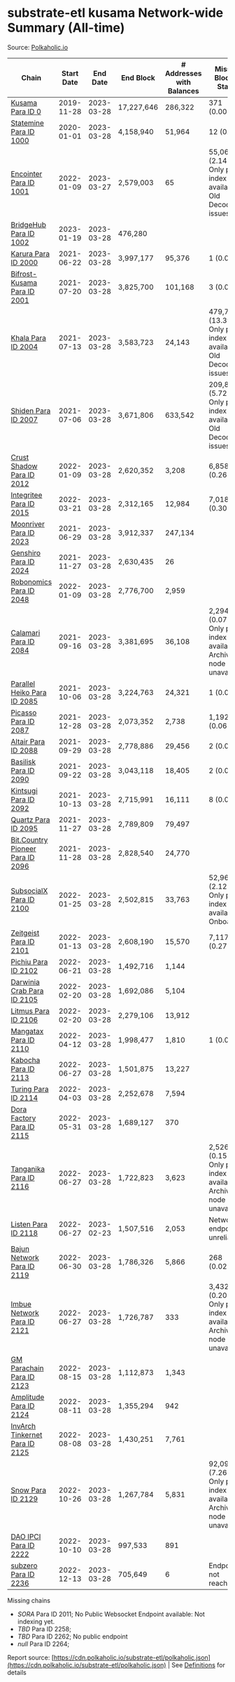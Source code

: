 # substrate-etl kusama Network-wide Summary (All-time)

Source: [Polkaholic.io](https://polkaholic.io)


| Chain            | Start Date | End Date | End Block | # Addresses with Balances | Missing Blocks / Status |
| ---------------- | ---------- | ---------| --------- | ------------------------- | ----------------------- |
| [Kusama Para ID 0](/kusama/0-kusama) | 2019-11-28 | 2023-03-28 | 17,227,646 |  286,322 | 371 (0.00%)  |
| [Statemine Para ID 1000](/kusama/1000-statemine) | 2020-01-01 | 2023-03-28 | 4,158,940 |  51,964 | 12 (0.00%)  |
| [Encointer Para ID 1001](/kusama/1001-encointer) | 2022-01-09 | 2023-03-27 | 2,579,003 |  65 | 55,065 (2.14%) Only partial index available: Old Decoding issues |
| [BridgeHub Para ID 1002](/kusama/1002-bridgehub) | 2023-01-19 | 2023-03-28 | 476,280 |   |    |
| [Karura Para ID 2000](/kusama/2000-karura) | 2021-06-22 | 2023-03-28 | 3,997,177 |  95,376 | 1 (0.00%)  |
| [Bifrost-Kusama Para ID 2001](/kusama/2001-bifrost-ksm) | 2021-07-20 | 2023-03-28 | 3,825,700 |  101,168 | 3 (0.00%)  |
| [Khala Para ID 2004](/kusama/2004-khala) | 2021-07-13 | 2023-03-28 | 3,583,723 |  24,143 | 479,738 (13.39%) Only partial index available: Old Decoding issues |
| [Shiden Para ID 2007](/kusama/2007-shiden) | 2021-07-06 | 2023-03-28 | 3,671,806 |  633,542 | 209,844 (5.72%) Only partial index available: Old Decoding issues |
| [Crust Shadow Para ID 2012](/kusama/2012-shadow) | 2022-01-09 | 2023-03-28 | 2,620,352 |  3,208 | 6,858 (0.26%)  |
| [Integritee Para ID 2015](/kusama/2015-integritee) | 2022-03-21 | 2023-03-28 | 2,312,165 |  12,984 | 7,018 (0.30%)  |
| [Moonriver Para ID 2023](/kusama/2023-moonriver) | 2021-06-29 | 2023-03-28 | 3,912,337 |  247,134 |    |
| [Genshiro Para ID 2024](/kusama/2024-genshiro) | 2021-11-27 | 2023-03-28 | 2,630,435 |  26 |    |
| [Robonomics Para ID 2048](/kusama/2048-robonomics) | 2022-01-09 | 2023-03-28 | 2,776,700 |  2,959 |    |
| [Calamari Para ID 2084](/kusama/2084-calamari) | 2021-09-16 | 2023-03-28 | 3,381,695 |  36,108 | 2,294 (0.07%) Only partial index available: Archive node unavailable |
| [Parallel Heiko Para ID 2085](/kusama/2085-parallel-heiko) | 2021-10-06 | 2023-03-28 | 3,224,763 |  24,321 | 1 (0.00%)  |
| [Picasso Para ID 2087](/kusama/2087-picasso) | 2021-12-28 | 2023-03-28 | 2,073,352 |  2,738 | 1,192 (0.06%)  |
| [Altair Para ID 2088](/kusama/2088-altair) | 2021-09-29 | 2023-03-28 | 2,778,886 |  29,456 | 2 (0.00%)  |
| [Basilisk Para ID 2090](/kusama/2090-basilisk) | 2021-09-22 | 2023-03-28 | 3,043,118 |  18,405 | 2 (0.00%)  |
| [Kintsugi Para ID 2092](/kusama/2092-kintsugi) | 2021-10-13 | 2023-03-28 | 2,715,991 |  16,111 | 8 (0.00%)  |
| [Quartz Para ID 2095](/kusama/2095-quartz) | 2021-11-27 | 2023-03-28 | 2,789,809 |  79,497 |    |
| [Bit.Country Pioneer Para ID 2096](/kusama/2096-bitcountrypioneer) | 2021-11-28 | 2023-03-28 | 2,828,540 |  24,770 |    |
| [SubsocialX Para ID 2100](/kusama/2100-subsocialx) | 2022-01-25 | 2023-03-28 | 2,502,815 |  33,763 | 52,962 (2.12%) Only partial index available: Onboarding |
| [Zeitgeist Para ID 2101](/kusama/2101-zeitgeist) | 2022-01-13 | 2023-03-28 | 2,608,190 |  15,570 | 7,117 (0.27%)  |
| [Pichiu Para ID 2102](/kusama/2102-pichiu) | 2022-06-21 | 2023-03-28 | 1,492,716 |  1,144 |    |
| [Darwinia Crab Para ID 2105](/kusama/2105-crab) | 2022-02-20 | 2023-03-28 | 1,692,086 |  5,104 |    |
| [Litmus Para ID 2106](/kusama/2106-litmus) | 2022-02-20 | 2023-03-28 | 2,279,106 |  13,912 |    |
| [Mangatax Para ID 2110](/kusama/2110-mangatax) | 2022-04-12 | 2023-03-28 | 1,998,477 |  1,810 | 1 (0.00%)  |
| [Kabocha Para ID 2113](/kusama/2113-kabocha) | 2022-06-27 | 2023-03-28 | 1,501,875 |  13,227 |    |
| [Turing Para ID 2114](/kusama/2114-turing) | 2022-04-03 | 2023-03-28 | 2,252,678 |  7,594 |    |
| [Dora Factory Para ID 2115](/kusama/2115-dorafactory) | 2022-05-31 | 2023-03-28 | 1,689,127 |  370 |    |
| [Tanganika Para ID 2116](/kusama/2116-tanganika) | 2022-06-27 | 2023-03-28 | 1,722,823 |  3,623 | 2,526 (0.15%) Only partial index available: Archive node unavailable |
| [Listen Para ID 2118](/kusama/2118-listen) | 2022-06-27 | 2023-02-23 | 1,507,516 |  2,053 |   Network endpoint unreliable |
| [Bajun Network Para ID 2119](/kusama/2119-bajun) | 2022-06-30 | 2023-03-28 | 1,786,326 |  5,866 | 268 (0.02%)  |
| [Imbue Network Para ID 2121](/kusama/2121-imbue) | 2022-06-27 | 2023-03-28 | 1,726,787 |  333 | 3,432 (0.20%) Only partial index available: Archive node unavailable |
| [GM Parachain Para ID 2123](/kusama/2123-gm) | 2022-08-15 | 2023-03-28 | 1,112,873 |  1,343 |    |
| [Amplitude Para ID 2124](/kusama/2124-amplitude) | 2022-08-11 | 2023-03-28 | 1,355,294 |  942 |    |
| [InvArch Tinkernet Para ID 2125](/kusama/2125-tinkernet) | 2022-08-08 | 2023-03-28 | 1,430,251 |  7,761 |    |
| [Snow Para ID 2129](/kusama/2129-snow) | 2022-10-26 | 2023-03-28 | 1,267,784 |  5,831 | 92,093 (7.26%) Only partial index available: Archive node unavailable |
| [DAO IPCI Para ID 2222](/kusama/2222-daoipci) | 2022-10-10 | 2023-03-28 | 997,533 |  891 |    |
| [subzero Para ID 2236](/kusama/2236-subzero) | 2022-12-13 | 2023-03-28 | 705,649 |  6 |   Endpoint not reachable |

Missing chains


* *SORA* Para ID 2011; No Public Websocket Endpoint available: Not indexing yet.
* *TBD* Para ID 2258; 
* *TBD* Para ID 2262; No public endpoint
* *null* Para ID 2264; 

Report source: [https://cdn.polkaholic.io/substrate-etl/polkaholic.json](https://cdn.polkaholic.io/substrate-etl/polkaholic.json) | See [Definitions](/DEFINITIONS.md) for details
